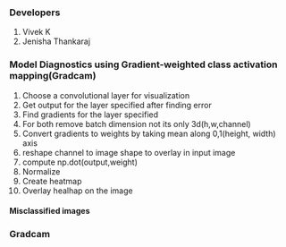
### Developers

1. Vivek K  
2. Jenisha Thankaraj

### Model Diagnostics using Gradient-weighted class activation mapping(Gradcam)

1. Choose a convolutional layer for visualization
2. Get output for the layer specified after finding error
3. Find gradients for the layer specified
4. For both remove batch dimension not its only 3d(h,w,channel)
5. Convert gradients to weights by taking mean along 0,1(height, width) axis
6. reshape channel to image shape  to overlay in input image
7. compute np.dot(output,weight)
8. Normalize 
9. Create heatmap
10. Overlay healhap on the image

#### Misclassified images



### Gradcam





